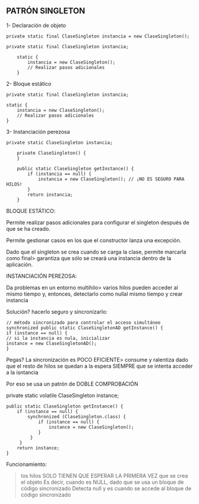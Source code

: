 ## PATRÓN SINGLETON

1- Declaración de objeto 

    private static final ClaseSingleton instancia = new ClaseSingleton();

    private static final ClaseSingleton instancia;
    
        static {
            instancia = new ClaseSingleton();
            // Realizar pasos adicionales
        }


2- Bloque estático 


    private static final ClaseSingleton instancia;

    static {
        instancia = new ClaseSingleton();
        // Realizar pasos adicionales
    }


3- Instanciación perezosa

    private static ClaseSingleton instancia;
    
        private ClaseSingleton() {
        }
    
        public static ClaseSingleton getInstance() {
            if (instancia == null) {
                instancia = new ClaseSingleton(); // ¡NO ES SEGURO PARA HILOS!
            }
            return instancia;
        }

BLOQUE ESTÁTICO: 

Permite realizar pasos adicionales para configurar el singleton 
después de que se ha creado. 

Permite gestionar casos en los que el constructor lanza una excepción.

Dado que el singleton se crea cuando se carga la clase, 
permite marcarla como final> garantiza que sólo se creará una instancia dentro de la aplicación.

INSTANCIACIÓN PEREZOSA:

Da problemas en un entorno multihilo> varios hilos pueden acceder al mismo tiempo
y, entonces, detectarlo como nullal mismo tiempo y crear instancia

Solución? hacerlo seguro y sincronizarlo:

    
    // método sincronizado para controlar el acceso simultáneo
    synchronized public static ClaseSingletonAD getInstance() {
    if (instance == null) {
    // si la instancia es nula, inicializar
    instance = new ClaseSingletonAD();
    }
 
Pegas? La sincronización es POCO EFICIENTE> consume y ralentiza
dado que el resto de hilos se quedan a la espera SIEMPRE que se 
intenta acceder a la isntancia

Por eso se usa un patrón de DOBLE COMPROBACIÓN

private static volatile ClaseSingleton instance;

    public static ClaseSingleton getInstance() {
        if (instance == null) {
            synchronized (ClaseSingleton.class) {
                if (instance == null) {
                    instance = new ClaseSingleton();
                }
             }
         }
        return instance;
    }

Funcionamiento: 

> los hilos SOLO TIENEN QUE ESPERAR LA PRIMERA VEZ que se crea el objeto
> Es decir, cuando es NULL, dado que se usa un bloque de código sincronizado
> Detecta null y es cuando se accede al bloque de código sincronizado
> 